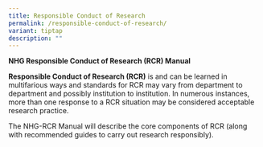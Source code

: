 ```yaml
---
title: Responsible Conduct of Research
permalink: /responsible-conduct-of-research/
variant: tiptap
description: ""
---
```

<p><strong>NHG Responsible Conduct of Research (RCR) Manual</strong>
</p>
<p><strong>Responsible Conduct of Research (RCR)</strong> is and can be learned
in multifarious ways and standards for RCR may vary from department to
department and possibly institution to institution. In numerous instances,
more than one response to a RCR situation may be considered acceptable
research practice.</p>
<p>The NHG-RCR Manual will describe the core components of RCR (along with
recommended guides to carry out research responsibly).</p>
<p></p>